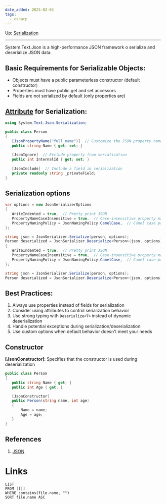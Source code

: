 ```yaml
---
date_added: 2025-02-03
tags:
  - csharp
---
```

Up: [Serialization](Data/Serialization.md)
___
System.Text.Json is a high-performance JSON framework o serialize and deserialize JSON data.

## **Basic Requirements for Serializable Objects**:

- Objects must have a public parameterless constructor (default constructor)
- Properties must have public get and set accessors
- Fields are not serialized by default (only properties are)

## [Attribute](Attribute.md) for Serialization:

 ```csharp
 using System.Text.Json.Serialization;

public class Person
{
    [JsonPropertyName("full_name")]  // Customize the JSON property name
    public string Name { get; set; }
    
    [JsonIgnore]  // Exclude property from serialization
    public int InternalId { get; set; }
    
    [JsonInclude]  // Include a field in serialization
    private readonly string _privateField;
}
 ```

## Serialization options

 ```csharp
 var options = new JsonSerializerOptions
{
    WriteIndented = true,  // Pretty print JSON
    PropertyNameCaseInsensitive = true,  // Case-insensitive property matching
    PropertyNamingPolicy = JsonNamingPolicy.CamelCase,  // Camel case property names
};

string json = JsonSerializer.Serialize(person, options);
Person deserialized = JsonSerializer.Deserialize<Person>(json, options);var options = new JsonSerializerOptions
{
    WriteIndented = true,  // Pretty print JSON
    PropertyNameCaseInsensitive = true,  // Case-insensitive property matching
    PropertyNamingPolicy = JsonNamingPolicy.CamelCase,  // Camel case property names
};

string json = JsonSerializer.Serialize(person, options);
Person deserialized = JsonSerializer.Deserialize<Person>(json, options);
 ```
## **Best Practices**:
1. Always use properties instead of fields for serialization
2. Consider using attributes to control serialization behavior
3. Use strong typing with `Deserialize<T>` instead of dynamic deserialization
4. Handle potential exceptions during serialization/deserialization
5. Use custom options when default behavior doesn't meet your needs
## Constructor
**[JsonConstructor]**: Specifies that the constructor is used during deserialization
 ```csharp
 public class Person
{
    public string Name { get; }
    public int Age { get; }

    [JsonConstructor]
    public Person(string name, int age)
    {
        Name = name;
        Age = age;
    }
}
 ```
## References
 1. [JSON](JSON.md)
# Links
```dataview
LIST
FROM [[]]
WHERE contains(file.name, "")
SORT file.name ASC
```
